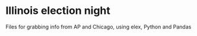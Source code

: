 Illinois election night
===================

Files for grabbing info from AP and Chicago, using elex, Python and Pandas